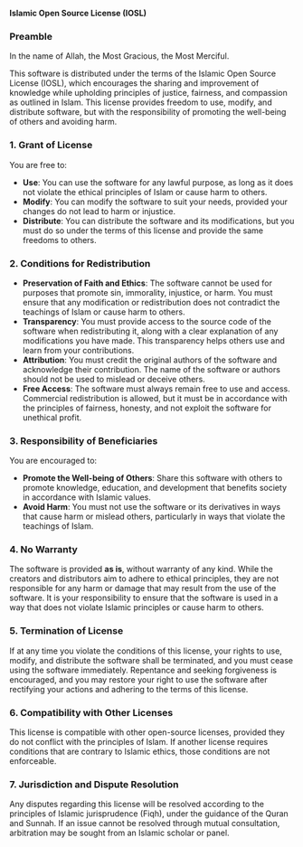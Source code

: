 **Islamic Open Source License (IOSL)**

### Preamble

In the name of Allah, the Most Gracious, the Most Merciful.

This software is distributed under the terms of the Islamic Open Source License (IOSL), which encourages the sharing and improvement of knowledge while upholding principles of justice, fairness, and compassion as outlined in Islam. This license provides freedom to use, modify, and distribute software, but with the responsibility of promoting the well-being of others and avoiding harm.

### 1. Grant of License

You are free to:

- **Use**: You can use the software for any lawful purpose, as long as it does not violate the ethical principles of Islam or cause harm to others.
- **Modify**: You can modify the software to suit your needs, provided your changes do not lead to harm or injustice.
- **Distribute**: You can distribute the software and its modifications, but you must do so under the terms of this license and provide the same freedoms to others.

### 2. Conditions for Redistribution

- **Preservation of Faith and Ethics**: The software cannot be used for purposes that promote sin, immorality, injustice, or harm. You must ensure that any modification or redistribution does not contradict the teachings of Islam or cause harm to others.
- **Transparency**: You must provide access to the source code of the software when redistributing it, along with a clear explanation of any modifications you have made. This transparency helps others use and learn from your contributions.
- **Attribution**: You must credit the original authors of the software and acknowledge their contribution. The name of the software or authors should not be used to mislead or deceive others.
- **Free Access**: The software must always remain free to use and access. Commercial redistribution is allowed, but it must be in accordance with the principles of fairness, honesty, and not exploit the software for unethical profit.

### 3. Responsibility of Beneficiaries

You are encouraged to:

- **Promote the Well-being of Others**: Share this software with others to promote knowledge, education, and development that benefits society in accordance with Islamic values.
- **Avoid Harm**: You must not use the software or its derivatives in ways that cause harm or mislead others, particularly in ways that violate the teachings of Islam.

### 4. No Warranty

The software is provided **as is**, without warranty of any kind. While the creators and distributors aim to adhere to ethical principles, they are not responsible for any harm or damage that may result from the use of the software. It is your responsibility to ensure that the software is used in a way that does not violate Islamic principles or cause harm to others.

### 5. Termination of License

If at any time you violate the conditions of this license, your rights to use, modify, and distribute the software shall be terminated, and you must cease using the software immediately. Repentance and seeking forgiveness is encouraged, and you may restore your right to use the software after rectifying your actions and adhering to the terms of this license.

### 6. Compatibility with Other Licenses

This license is compatible with other open-source licenses, provided they do not conflict with the principles of Islam. If another license requires conditions that are contrary to Islamic ethics, those conditions are not enforceable.

### 7. Jurisdiction and Dispute Resolution

Any disputes regarding this license will be resolved according to the principles of Islamic jurisprudence (Fiqh), under the guidance of the Quran and Sunnah. If an issue cannot be resolved through mutual consultation, arbitration may be sought from an Islamic scholar or panel.

